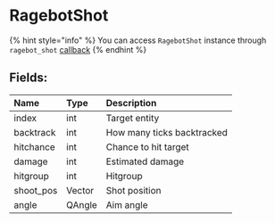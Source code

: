 # RagebotShot

{% hint style="info" %}
You can access `RagebotShot` instance through `ragebot_shot` [callback](../other/callbacks.md)
{% endhint %}

## Fields:

| Name | Type | Description |
| :--- | :--- | :--- |
| index | int | Target entity |
| backtrack | int | How many ticks backtracked |
| hitchance | int | Chance to hit target |
| damage | int | Estimated damage |
| hitgroup | int | Hitgroup |
| shoot\_pos | Vector | Shot position |
| angle | QAngle | Aim angle |
